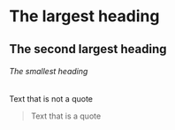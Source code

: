 # The largest heading
## The second largest heading
###### The smallest heading

Text that is not a quote

> Text that is a quote
